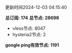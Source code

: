 更新时间2024-12-03 04:15:40

**总订阅: 174**
**总节点: 28698**
- vless节点: 8047
- hysteria2节点: 2

**google ping有效节点: 1191**
